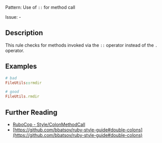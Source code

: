 Pattern: Use of `::` for method call

Issue: -

## Description

This rule checks for methods invoked via the `::` operator instead of the `.` operator.

## Examples

```ruby
# bad
FileUtils::rmdir

# good
FileUtils.rmdir
```

## Further Reading

* [RuboCop - Style/ColonMethodCall](https://docs.rubocop.org/rubocop/cops_style.html#stylecolonmethodcall)
* [https://github.com/bbatsov/ruby-style-guide#double-colons](https://github.com/bbatsov/ruby-style-guide#double-colons)
